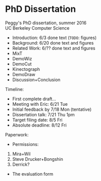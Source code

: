 # PhD Dissertation
Peggy's PhD dissertation, summer 2016<br />
UC Berkeley Computer Science

* Introduction: 6/3 done text (`TODO`: figures)
* Background: 6/20 done text and figures
* Related Work: 6/?? done text and figures
* MixT
* DemoWiz
* DemoCut
* Kinectograph
* DemoDraw
* Discussion+Conclusion

Timeline:
- First complete draft...
- Meeting with Eric: 6/21 Tue
- Initial feedback by 7/18 Mon (tentative)
- Dissertation talk: 7/21 Thu 1pm
- Target filing date: 8/5 Fri
- Absolute deadline: 8/12 Fri

Paperwork:
* Permissions:
1) Mira+Wil
2) Steve Drucker+Bongshin
3) Derrick?
* The evaluation form
